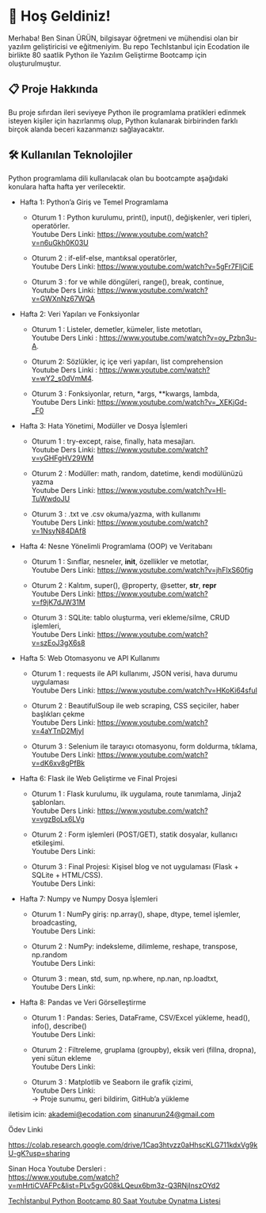 # 🚀 Hoş Geldiniz!

Merhaba! Ben Sinan ÜRÜN, bilgisayar öğretmeni ve mühendisi olan bir yazılım geliştiricisi ve eğitmeniyim. 
Bu repo TechIstanbul için Ecodation ile birlikte 80 saatlik Python ile Yazılım Geliştirme Bootcamp  için oluşturulmuştur.

## 📋 Proje Hakkında

Bu proje sıfırdan ileri seviyeye Python ile programlama pratikleri edinmek isteyen kişiler için hazırlanmış olup, Python kulanarak birbirinden farklı birçok alanda beceri kazanmanızı sağlayacaktır.

## 🛠️ Kullanılan Teknolojiler

Python programlama dili kullanılacak olan bu bootcampte aşağıdaki konulara hafta hafta yer verilecektir.

- Hafta 1: Python’a Giriş ve Temel Programlama
  
  * Oturum 1 : Python kurulumu, print(), input(), değişkenler, veri tipleri, operatörler.  
    Youtube Ders Linki: https://www.youtube.com/watch?v=n6uGkh0K03U

  * Oturum 2 : if-elif-else, mantıksal operatörler,  
    Youtube Ders Linki: https://www.youtube.com/watch?v=5gFr7FIjCiE

  * Oturum 3 : for ve while döngüleri, range(), break, continue,   
    Youtube Ders Linki: https://www.youtube.com/watch?v=GWXnNz67WQA

- Hafta 2: Veri Yapıları ve Fonksiyonlar

  * Oturum 1 : Listeler, demetler, kümeler, liste metotları,  
    Youtube Ders Linki : https://www.youtube.com/watch?v=oy_Pzbn3u-A. 

  * Oturum 2: Sözlükler, iç içe veri yapıları, list comprehension  
    Youtube Ders Linki : https://www.youtube.com/watch?v=wY2_s0dVmM4. 


  * Oturum 3 : Fonksiyonlar, return, *args, **kwargs, lambda,   
    Youtube Ders Linki: https://www.youtube.com/watch?v=_XEKjGd-_F0  


- Hafta 3: Hata Yönetimi, Modüller ve Dosya İşlemleri
  
  * Oturum 1 : try-except, raise, finally, hata mesajları.  
    Youtube Ders Linki:  https://www.youtube.com/watch?v=yGHFgHV29WM  

  * Oturum 2 : Modüller: math, random, datetime, kendi modülünüzü yazma  
    Youtube Ders Linki:  https://www.youtube.com/watch?v=Hl-TuWwdoJU    

  * Oturum 3 : .txt ve .csv okuma/yazma, with kullanımı   
    Youtube Ders Linki:  https://www.youtube.com/watch?v=1NsyN84DAf8  


- Hafta 4: Nesne Yönelimli Programlama (OOP) ve Veritabanı
  
  * Oturum 1 : Sınıflar, nesneler, __init__, özellikler ve metotlar,  
    Youtube Ders Linki:  https://www.youtube.com/watch?v=jhFlxS60fig  

  * Oturum 2 : Kalıtım, super(), @property, @setter, __str__, __repr__  
    Youtube Ders Linki:  https://www.youtube.com/watch?v=f9jK7dJW31M  

  * Oturum 3 : SQLite: tablo oluşturma, veri ekleme/silme, CRUD işlemleri,   
    Youtube Ders Linki:  https://www.youtube.com/watch?v=szEoJ3gX6s8    


- Hafta 5: Web Otomasyonu ve API Kullanımı
  
  * Oturum 1 : requests ile API kullanımı, JSON verisi, hava durumu uygulaması  
    Youtube Ders Linki:  https://www.youtube.com/watch?v=HKoKi64sfuI  

  * Oturum 2 : BeautifulSoup ile web scraping, CSS seçiciler, haber başlıkları çekme  
    Youtube Ders Linki:  https://www.youtube.com/watch?v=4aYTnD2MjyI  

  * Oturum 3 : Selenium ile tarayıcı otomasyonu, form doldurma, tıklama,   
    Youtube Ders Linki:  https://www.youtube.com/watch?v=dK6xv8gPfBk   


- Hafta 6: Flask ile Web Geliştirme ve Final Projesi
  
  * Oturum 1 : Flask kurulumu, ilk uygulama, route tanımlama, Jinja2 şablonları.    
    Youtube Ders Linki:  https://www.youtube.com/watch?v=vgzBoLx6LVg    

  * Oturum 2 : Form işlemleri (POST/GET), statik dosyalar, kullanıcı etkileşimi.   
    Youtube Ders Linki:  

  * Oturum 3 : Final Projesi: Kişisel blog ve not uygulaması (Flask + SQLite + HTML/CSS).  
    Youtube Ders Linki:  


- Hafta 7: Numpy ve Numpy Dosya İşlemleri
  
  * Oturum 1 : NumPy giriş: np.array(), shape, dtype, temel işlemler, broadcasting,   
    Youtube Ders Linki:  

  * Oturum 2 : NumPy: indeksleme, dilimleme, reshape, transpose, np.random  
    Youtube Ders Linki:  

  * Oturum 3 : mean, std, sum, np.where, np.nan, np.loadtxt,   
    Youtube Ders Linki:  


- Hafta 8: Pandas ve Veri Görselleştirme
  
  * Oturum 1 : Pandas: Series, DataFrame, CSV/Excel yükleme, head(), info(), describe()  
    Youtube Ders Linki:  

  * Oturum 2 : Filtreleme, gruplama (groupby), eksik veri (fillna, dropna), yeni sütun ekleme  
    Youtube Ders Linki:  

  * Oturum 3 : Matplotlib ve Seaborn ile grafik çizimi,    
    Youtube Ders Linki:  
  → Proje sunumu, geri bildirim, GitHub’a yükleme   



iletisim icin: akademi@ecodation.com    sinanurun24@gmail.com


Ödev Linki

https://colab.research.google.com/drive/1Caq3htvzz0aHhscKLG711kdxVg9kU-gK?usp=sharing

Sinan Hoca Youtube Dersleri :  
  https://www.youtube.com/watch?v=mHrtiCVAFPc&list=PLv5gvG08kLQeux6bm3z-Q3RNjInszOYd2  

[Techİstanbul Python Bootcamp 80 Saat Youtube Oynatma Listesi](https://youtube.com/playlist?list=PL2qLbHVhA--LYXBmKJCE-ViF_sGCQbes4&si=KqjAc0BHK4d063id)

  
